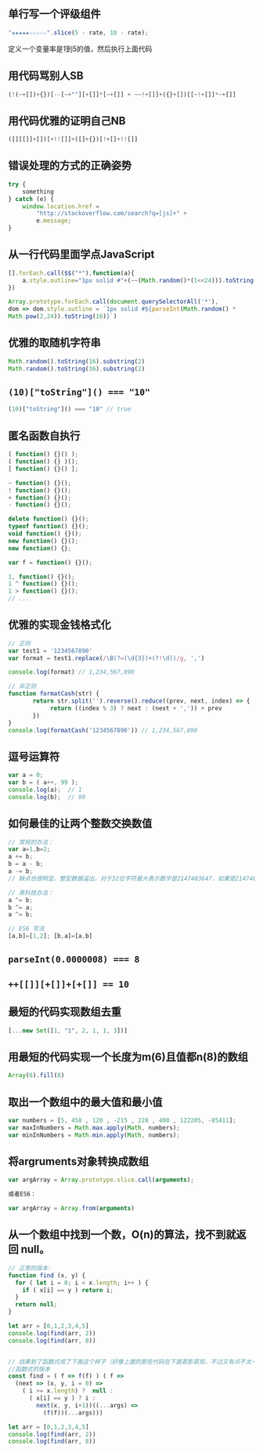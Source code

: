 
## 单行写一个评级组件

```js
"★★★★★☆☆☆☆☆".slice(5 - rate, 10 - rate);
```

定义一个变量率是1到5的值，然后执行上面代码

## 用代码骂别人SB

```js
(!(~+[])+{})[--[~+""][+[]]*[~+[]] + ~~!+[]]+({}+[])[[~!+[]]*~+[]]
```

## 用代码优雅的证明自己NB

```js
([][[]]+[])[+!![]]+([]+{})[!+[]+!![]]
```

## 错误处理的方式的正确姿势

```js
try {
    something
} catch (e) {
    window.location.href =
        "http://stackoverflow.com/search?q=[js]+" +
        e.message;
}
```

## 从一行代码里面学点JavaScript

```js
[].forEach.call($$("*"),function(a){
    a.style.outline="1px solid #"+(~~(Math.random()*(1<<24))).toString(16)
})
```

```js
Array.prototype.forEach.call(document.querySelectorAll('*'), 
dom => dom.style.outline = `1px solid #${parseInt(Math.random() * 
Math.pow(2,24)).toString(16)}`)
```

## 优雅的取随机字符串

```js
Math.random().toString(16).substring(2)
Math.random().toString(36).substring(2)
```

## `(10)["toString"]() === "10"`

```js
(10)["toString"]() === "10" // true
```

## 匿名函数自执行

```js
( function() {}() );
( function() {} )();
[ function() {}() ];

~ function() {}();
! function() {}();
+ function() {}();
- function() {}();

delete function() {}();
typeof function() {}();
void function() {}();
new function() {}();
new function() {};

var f = function() {}();

1, function() {}();
1 ^ function() {}();
1 > function() {}();
// ...
```

## 优雅的实现金钱格式化

```js
// 正则
var test1 = '1234567890'
var format = test1.replace(/\B(?=(\d{3})+(?!\d))/g, ',')

console.log(format) // 1,234,567,890

// 非正则
function formatCash(str) {
       return str.split('').reverse().reduce((prev, next, index) => {
            return ((index % 3) ? next : (next + ',')) + prev
       })
}
console.log(formatCash('1234567890')) // 1,234,567,890
```

## 逗号运算符

```js
var a = 0; 
var b = ( a++, 99 ); 
console.log(a);  // 1
console.log(b);  // 99
```

## 如何最佳的让两个整数交换数值

```js
// 常规的办法：
var a=1,b=2;
a += b;
b = a - b;
a -= b;
// 缺点也很明显，整型数据溢出，对于32位字符最大表示数字是2147483647，如果是2147483645和2147483646交换就失败了。

// 黑科技办法：
a ^= b;
b ^= a;
a ^= b;

// ES6 写法
[a,b]=[1,2]; [b,a]=[a,b]
```

## `parseInt(0.0000008) === 8`

## `++[[]][+[]]+[+[]] == 10`

## 最短的代码实现数组去重

```js
[...new Set([1, "1", 2, 1, 1, 3])]
```

## 用最短的代码实现一个长度为m(6)且值都n(8)的数组

```js
Array(6).fill(8)
```

## 取出一个数组中的最大值和最小值

```js
var numbers = [5, 458 , 120 , -215 , 228 , 400 , 122205, -85411]; 
var maxInNumbers = Math.max.apply(Math, numbers); 
var minInNumbers = Math.min.apply(Math, numbers);
```

## 将argruments对象转换成数组

```js
var argArray = Array.prototype.slice.call(arguments);

或者ES6：

var argArray = Array.from(arguments)
```

## 从一个数组中找到一个数，O(n)的算法，找不到就返回 null。

```js
// 正常的版本:
function find (x, y) {
  for ( let i = 0; i < x.length; i++ ) {
    if ( x[i] == y ) return i;
  }
  return null;
}

let arr = [0,1,2,3,4,5]
console.log(find(arr, 2))
console.log(find(arr, 8))


// 结果到了函数式成了下面这个样子（好像上面的那些代码在下面若影若现，不过又有点不太一样，为了消掉if语言，让其看上去更像一个表达式，动用了 ? 号表达式）：
//函数式的版本
const find = ( f => f(f) ) ( f =>
  (next => (x, y, i = 0) =>
    ( i >= x.length) ?  null :
      ( x[i] == y ) ? i :
        next(x, y, i+1))((...args) =>
          (f(f))(...args)))

let arr = [0,1,2,3,4,5]
console.log(find(arr, 2))
console.log(find(arr, 8))
```